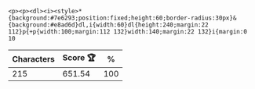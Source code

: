 `<p><p><dl><i><style>*{background:#7e6293;position:fixed;height:60;border-radius:30px}&{background:#e8ad6d}dl,i{width:60}dl{height:240;margin:22 112}p{+p{width:100;margin:112 132}width:140;margin:22 132}i{margin:0 10`

| Characters | Score 🏆 | %   |
| ---------- | -------- | --- |
| 215        | 651.54   | 100 |
